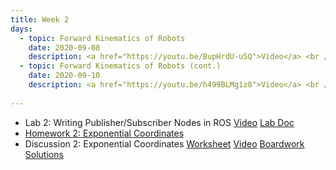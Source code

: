 ```yaml
---
title: Week 2
days:
  - topic: Forward Kinematics of Robots
    date: 2020-09-08
    description: <a href="https://youtu.be/BupHrdU-u5Q">Video</a> <br />  <a href="https://drive.google.com/file/d/1AJjNs2rnGcPNUPKom9Kx94B8L_HRBcNV/view?usp=sharing">Lecture Slides</a> <br />  [Boardwork](../assets/lec/20200908_boardwork.pdf)<br />Reading - MLS 3.2
  - topic: Forward Kinematics of Robots (cont.)
    date: 2020-09-10
    description: <a href="https://youtu.be/h499BLMg1z8">Video</a> <br />  [Boardwork](../assets/lec/20200910_boardwork.pdf) <br /> Reading - MLS 3.2
  
---
```


- Lab 2: Writing Publisher/Subscriber Nodes in ROS [Video](https://youtu.be/zn47eYsv0rY) [Lab Doc](../assets/labs/106A_Lab2_Fa20_REMOTE.pdf)
- [Homework 2: Exponential Coordinates](../assets/hw/hw2_assignment.pdf)
- Discussion 2: Exponential Coordinates [Worksheet](../assets/discussions/D2.pdf) [Video](https://youtu.be/KHuWBUqpHMk) [Boardwork](../assets/discussions/D2_Boardwork.pdf) [Solutions](../assets/discussions/D2_sol.pdf)


